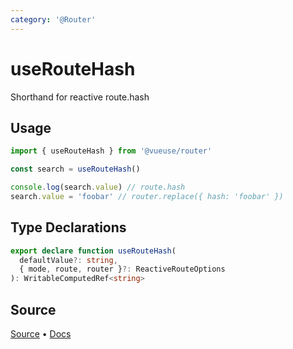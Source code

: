 ```yaml
---
category: '@Router'
---
```


# useRouteHash

Shorthand for reactive route.hash 

## Usage

```ts
import { useRouteHash } from '@vueuse/router'

const search = useRouteHash()

console.log(search.value) // route.hash
search.value = 'foobar' // router.replace({ hash: 'foobar' })
```


<!--FOOTER_STARTS-->
## Type Declarations

```typescript
export declare function useRouteHash(
  defaultValue?: string,
  { mode, route, router }?: ReactiveRouteOptions
): WritableComputedRef<string>
```

## Source

[Source](https://github.com/vueuse/vueuse/blob/master/packages/router/useRouteHash/index.ts) • [Docs](https://github.com/vueuse/vueuse/blob/master/packages/router/useRouteHash/index.md)


<!--FOOTER_ENDS-->
